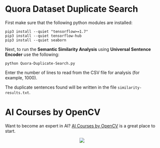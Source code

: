 # Quora Dataset Duplicate Search

First make sure that the following python modules are installed:

```
pip3 install --quiet "tensorflow>=1.7"
pip3 install --quiet tensorflow-hub
pip3 install --quiet seaborn
```

Next, to run the **Semantic Similarity Analysis** using **Universal Sentence
Encoder** use the following:

`python Quora-Duplicate-Search.py`

Enter the number of lines to read from the CSV file for analysis (for example,
1000).

The duplicate sentences found will be written in the file
`similarity-results.txt`.

# AI Courses by OpenCV

Want to become an expert in AI?
[AI Courses by OpenCV](https://opencv.org/courses/) is a great place to start.

<a href="https://opencv.org/courses/">
<p align="center">
<img src="https://www.learnopencv.com/wp-content/uploads/2020/04/AI-Courses-By-OpenCV-Github.png">
</p>
</a>
